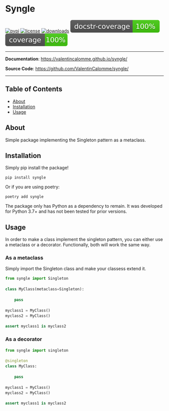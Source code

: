 # Syngle

[![pypi](https://img.shields.io/pypi/v/syngle.svg)](https://pypi.python.org/pypi/syngle)
[![license](https://img.shields.io/github/license/valentincalomme/syngle.svg)](https://github.com/valentincalomme/syngle/blob/master/LICENSE)
[![downloads](https://img.shields.io/pypi/dm/syngle.svg)](https://pypistats.org/packages/syngle)
[![docstr-coverage](https://raw.githubusercontent.com/ValentinCalomme/syngle/master/docs/assets/docstr-coverage.svg)](https://github.com/ValentinCalomme/syngle/blob/master/docs/assets/docstr-coverage.svg)
[![coverage](https://raw.githubusercontent.com/ValentinCalomme/syngle/master/docs/assets/coverage.svg)](https://github.com/ValentinCalomme/syngle/blob/master/docs/assets/coverage.svg)

---

**Documentation**: <a href="https://valentincalomme.github.io/syngle/" target="_blank">https://valentincalomme.github.io/syngle/</a>

**Source Code**: <a href="https://github.com/ValentinCalomme/syngle/" target="_blank">https://github.com/ValentinCalomme/syngle/</a>

---

## Table of Contents

  - [About](#about)
  - [Installation](#installation)
  - [Usage](#usage)

## About

Simple package implementing the Singleton pattern as a metaclass.

## Installation

Simply pip install the package!

```
pip install syngle
```

Or if you are using poetry:

```
poetry add syngle
```

The package only has Python as a dependency to remain. It was developed for Python 3.7+ and has not been tested for prior versions.

## Usage

In order to make a class implement the singleton pattern, you can either use a metaclass or a decorator. Functionally, both will work the same way.

### As a metaclass

Simply import the Singleton class and make your classess extend it.

```python
from syngle import Singleton

class MyClass(metaclass=Singleton):

    pass

myclass1 = MyClass()
myclass2 = MyClass()

assert myclass1 is myclass2
```

### As a decorator

```python
from syngle import singleton

@singleton
class MyClass:

    pass

myclass1 = MyClass()
myclass2 = MyClass()

assert myclass1 is myclass2
```
